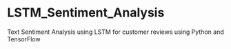 # LSTM_Sentiment_Analysis
Text Sentiment Analysis using LSTM for customer reviews using Python and TensorFlow
